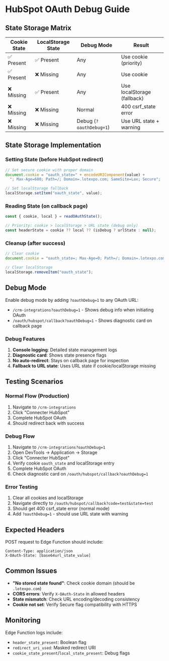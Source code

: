 # HubSpot OAuth Debug Guide

## State Storage Matrix

| Cookie State | LocalStorage State | Debug Mode | Result |
|--------------|-------------------|------------|--------|
| ✅ Present | ✅ Present | Any | Use cookie (priority) |
| ✅ Present | ❌ Missing | Any | Use cookie |
| ❌ Missing | ✅ Present | Any | Use localStorage (fallback) |
| ❌ Missing | ❌ Missing | Normal | 400 csrf_state error |
| ❌ Missing | ❌ Missing | Debug (`?oauthDebug=1`) | Use URL state + warning |

## State Storage Implementation

### Setting State (before HubSpot redirect)

```javascript
// Set secure cookie with proper domain
document.cookie = "oauth_state=" + encodeURIComponent(value) + 
  "; Max-Age=600; Path=/; Domain=.lotexpo.com; SameSite=Lax; Secure";

// Set localStorage fallback
localStorage.setItem("oauth_state", value);
```

### Reading State (on callback page)

```javascript
const { cookie, local } = readOAuthState();

// Priority: cookie > localStorage > URL state (debug only)
const headerState = cookie ?? local ?? (isDebug ? urlState : null);
```

### Cleanup (after success)

```javascript
// Clear cookie
document.cookie = "oauth_state=; Max-Age=0; Path=/; Domain=.lotexpo.com; SameSite=Lax; Secure";

// Clear localStorage
localStorage.removeItem("oauth_state");
```

## Debug Mode

Enable debug mode by adding `?oauthDebug=1` to any OAuth URL:

- `/crm-integrations?oauthDebug=1` - Shows debug info when initiating OAuth
- `/oauth/hubspot/callback?oauthDebug=1` - Shows diagnostic card on callback page

### Debug Features

1. **Console logging**: Detailed state management logs
2. **Diagnostic card**: Shows state presence flags
3. **No auto-redirect**: Stays on callback page for inspection
4. **Fallback to URL state**: Uses URL state if cookie/localStorage missing

## Testing Scenarios

### Normal Flow (Production)
1. Navigate to `/crm-integrations`
2. Click "Connecter HubSpot"
3. Complete HubSpot OAuth
4. Should redirect back with success

### Debug Flow
1. Navigate to `/crm-integrations?oauthDebug=1`
2. Open DevTools → Application → Storage
3. Click "Connecter HubSpot"
4. Verify cookie `oauth_state` and localStorage entry
5. Complete HubSpot OAuth
6. Check diagnostic card on `/oauth/hubspot/callback?oauthDebug=1`

### Error Testing
1. Clear all cookies and localStorage
2. Navigate directly to `/oauth/hubspot/callback?code=test&state=test`
3. Should get 400 csrf_state error (normal mode)
4. Add `?oauthDebug=1` - should use URL state with warning

## Expected Headers

POST request to Edge Function should include:

```
Content-Type: application/json
X-OAuth-State: [base64url_state_value]
```

## Common Issues

- **"No stored state found"**: Check cookie domain (should be `.lotexpo.com`)
- **CORS errors**: Verify `X-OAuth-State` in allowed headers
- **State mismatch**: Check URL encoding/decoding consistency
- **Cookie not set**: Verify Secure flag compatibility with HTTPS

## Monitoring

Edge Function logs include:
- `header_state_present`: Boolean flag
- `redirect_uri_used`: Masked redirect URI
- `cookie_state_present`/`local_state_present`: Debug flags